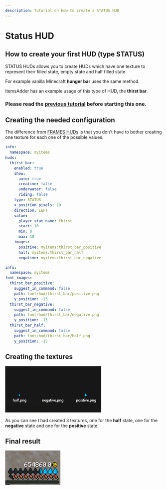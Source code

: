 ```yaml
---
description: Tutorial on how to create a STATUS HUD
---
```


# Status HUD

## How to create your first HUD (type STATUS)

STATUS HUDs allows you to create HUDs which have one texture to represent their filled state, empty state and half filled state.

For example vanilla Minecraft **hunger bar** uses the same method.

ItemsAdder has an example usage of this type of HUD, the **thirst bar**.

### Please read the [previous tutorial](frames-hud.md) before starting this one.

## Creating the needed configuration

The difference from [FRAMES HUDs](frames-hud.md) is that you don't have to bother creating one texture for each one of the possible values.

```yaml
info:
  namespace: myitems
huds:
  thirst_bar:
    enabled: true
    show:
      auto: true
      creative: false
      underwater: false
      riding: false
    type: STATUS
    x_position_pixels: 10
    direction: LEFT
    value:
      player_stat_name: thirst
      start: 10
      min: 0
      max: 10
    images:
      positive: myitems:thirst_bar_positive
      half: myitems:thirst_bar_half
      negative: myitems:thirst_bar_negative

```

```yaml
info:
  namespace: myitems
font_images:
  thirst_bar_positive:
    suggest_in_command: false
    path: font/hud/thirst_bar/positive.png
    y_position: -15
  thirst_bar_negative:
    suggest_in_command: false
    path: font/hud/thirst_bar/negative.png
    y_position: -15
  thirst_bar_half:
    suggest_in_command: false
    path: font/hud/thirst_bar/half.png
    y_position: -15

```

## Creating the textures

![](<../../../../../.gitbook/assets/image (49).png>)

As you can see I had created 3 textures, one for the **half** state, one for the **negative** state and one for the **positive** state.

## Final result

![](<../../../../../.gitbook/assets/image (52).png>)
